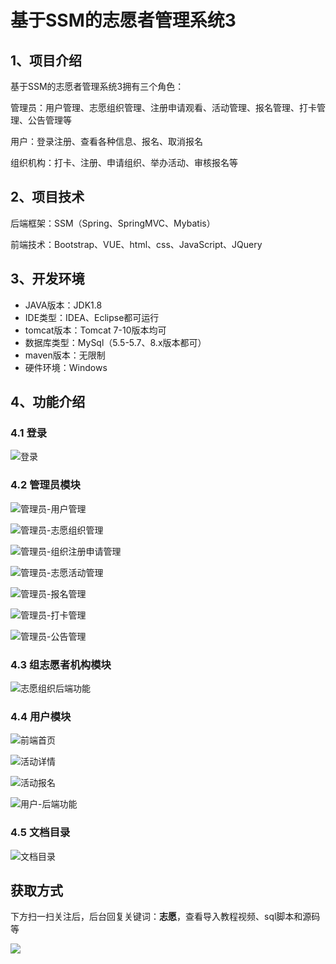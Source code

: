 # 基于SSM的志愿者管理系统3



## 1、项目介绍

基于SSM的志愿者管理系统3拥有三个角色：

管理员：用户管理、志愿组织管理、注册申请观看、活动管理、报名管理、打卡管理、公告管理等

用户：登录注册、查看各种信息、报名、取消报名

组织机构：打卡、注册、申请组织、举办活动、审核报名等


## 2、项目技术

后端框架：SSM（Spring、SpringMVC、Mybatis）

前端技术：Bootstrap、VUE、html、css、JavaScript、JQuery

## 3、开发环境

- JAVA版本：JDK1.8
- IDE类型：IDEA、Eclipse都可运行
- tomcat版本：Tomcat 7-10版本均可
- 数据库类型：MySql（5.5-5.7、8.x版本都可） 
- maven版本：无限制
- 硬件环境：Windows


## 4、功能介绍

### 4.1 登录

![登录](https://www.codeshop.fun/%20Typora-Images/202309281619185.jpg)

### 4.2 管理员模块

![管理员-用户管理](https://www.codeshop.fun/%20Typora-Images/202309281620055.jpg)

![管理员-志愿组织管理](https://www.codeshop.fun/%20Typora-Images/202309281620741.jpg)

![管理员-组织注册申请管理](https://www.codeshop.fun/%20Typora-Images/202309281620084.jpg)

![管理员-志愿活动管理](https://www.codeshop.fun/%20Typora-Images/202309281620301.jpg)

![管理员-报名管理](https://www.codeshop.fun/%20Typora-Images/202309281620378.jpg)

![管理员-打卡管理](https://www.codeshop.fun/%20Typora-Images/202309281620008.jpg)

![管理员-公告管理](https://www.codeshop.fun/%20Typora-Images/202309281620051.jpg)

### 4.3 组志愿者机构模块

![志愿组织后端功能](https://www.codeshop.fun/%20Typora-Images/202309281620414.jpg)

### 4.4 用户模块

![前端首页](https://www.codeshop.fun/%20Typora-Images/202309281620041.jpg)

![活动详情](https://www.codeshop.fun/%20Typora-Images/202309281620726.jpg)

![活动报名](https://www.codeshop.fun/%20Typora-Images/202309281620725.jpg)

![用户-后端功能](https://www.codeshop.fun/%20Typora-Images/202309281620082.jpg)

### 4.5 文档目录

![文档目录](https://www.codeshop.fun/%20Typora-Images/202309281620733.jpg)

## 获取方式

下方扫一扫关注后，后台回复关键词：**志愿**，查看导入教程视频、sql脚本和源码等

 ![](https://www.codeshop.fun/Typora-Images/202205281253739.png)
